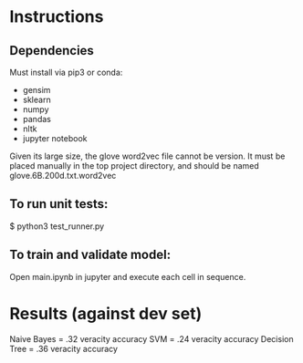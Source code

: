 Instructions
============


Dependencies
------------

Must install via pip3 or conda:
- gensim
- sklearn
- numpy
- pandas
- nltk
- jupyter notebook

Given its large size, the glove word2vec file cannot be version. It must be placed manually in the top project directory, and should be named glove.6B.200d.txt.word2vec


To run unit tests:
------------------

$ python3 test_runner.py


To train and validate model:
----------------------------

Open main.ipynb in jupyter and execute each cell in sequence.



Results (against dev set)
=======

Naive Bayes   = .32 veracity accuracy 
SVM           = .24 veracity accuracy 
Decision Tree = .36 veracity accuracy
